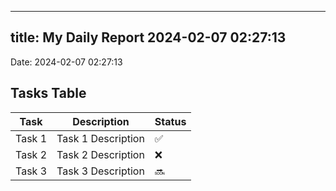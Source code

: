 
---
title: My Daily Report 2024-02-07 02:27:13
---

Date: 2024-02-07 02:27:13

## Tasks Table

| Task | Description | Status |
|------|-------------|--------|
| Task 1 | Task 1 Description | ✅ |
| Task 2 | Task 2 Description | ❌ |
| Task 3 | Task 3 Description | 🔜 |
